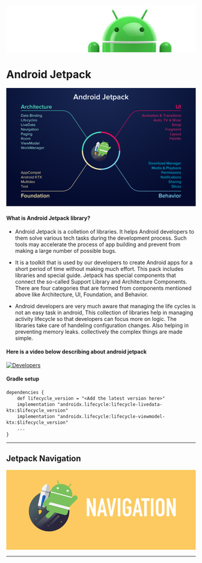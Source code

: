 ![Banner](images/Logo-new.png)

# Android Jetpack


![Jetpack Navigation Components](images/android-jetpack.png)


#### What is Android Jetpack library?

* Android Jetpack is a colletion of libraries. It helps Android developers to them solve various tech tasks during the development process. Such tools may accelerate the process of app building and prevent from making a large number of possible bugs. 

* It is a toolkit that is used by our developers to create Android apps for a short period of time without making much effort. This pack includes libraries and special guide. Jetpack has special components that connect the so-called Support Library and Architecture Components. There are four categories that are formed from components mentioned above like Architecture, UI, Foundation, and Behavior.

* Android developers are very much aware that managing the life cycles is not an easy task in android, This collection of libraries help in managing activity lifecycle so that developers can focus more on logic. The libraries take care of handeling configuration changes. Also helping in preventing memory leaks. collectively the complex things are made simple. 

#### Here is a video below describing about android jetpack

<a href="https://www.youtube.com/watch?v=r8U5Rtcr5UU"><img src="http://i3.ytimg.com/vi/r8U5Rtcr5UU/maxresdefault.jpg" 
alt="Developers" /></a>



#### Gradle setup

```
dependencies {
    def lifecycle_version = "<Add the latest version here>"
    implementation "androidx.lifecycle:lifecycle-livedata-ktx:$lifecycle_version"
    implementation "androidx.lifecycle:lifecycle-viewmodel-ktx:$lifecycle_version"
    ...
}
```

---
<h2>Jetpack Navigation</h2>

![Jetpack Navigation](images/jetpacknavigation.png)


---
